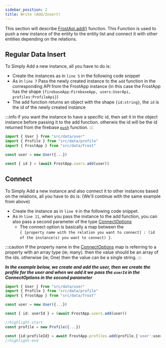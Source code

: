 ```yaml
---
sidebar_position: 2
title: Write (Add/Insert)
---
```


This section will describe [FrostApi.add()](/api/classes/FrostApi#add) function. This Function is used to push a new instance of the entity to the entity list and connect it with other entities depending on the relations.

## Regular Data Insert

To Simply Add a new instance, all you have to do is:

- Create the instances as in `line 5` in the following code snippet
- As in `line 7` Pass the newly created instance to the `add` function in the corresponding API from the FrostApp instance (in this case the FrostApp has the shape `{firebaseApp:FirebaseApp, users:UserApi, profiles:ProfileApi}`)
- The add function returns an object with the shape `{id:string}`, the `id` is the id of the newly created instance

:::info
if you want the instance to have a specific id, then set it in the object instance before passing it to the add function. otherwis the id will be the id returned from the firebase [`push`](https://firebase.google.com/docs/reference/js/database#push) function.
:::

```ts title=src/index.ts showLineNumbers
import { User } from "src/data/user"
import { Profile } from "src/data/profile"
import { FrostApp } from "src/data/frost"

const user = new User({...})

const { id } = (await FrostApp.users.add(user))
```

## Connect

To Simply Add a new instance and also connect it to other instances based on the relations, all you have to do is: (We'll continue with the same example from above)

- Create the instance as in `line 9` in the following code snippet.
- As in `line 11`, when you pass the instance to the add function, you can also pass a second parameter of the type [ConnectOptions](/api/types/ConnectOptions)
  - The connect option is basically a map between the <br/> `{ [property name with the relation you want to connect] : (id of the instance(s) you want to connect) }`.
  
:::caution
If the property name in the [ConnectOptions](/api/types/ConnectOptions) map is referring to a property with an array type (ie; many). then the value should be an array of the ids. otherwise (ie; One) then the value can be a single string.
:::

***In the example below, we create and add the user, then we create the profile for the user and when we add it we pass the `userId` in the ConnectOptions in the second parameter***

```ts title=src/index.ts showLineNumbers
import { User } from "src/data/user"
import { Profile } from "src/data/profile"
import { FrostApp } from "src/data/frost"

const user = new User({...})

const { id: userId } = (await FrostApp.users.add(user))

//highlight-start
const profile = new Profile({...})

const {id:profileId} = await FrostApp.profiles.add(profile,{'user':userId})
//highlight-end
```
